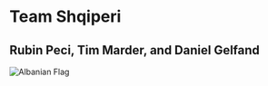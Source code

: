 # Team Shqiperi
## Rubin Peci, Tim Marder, and Daniel Gelfand

![Albanian Flag](https://upload.wikimedia.org/wikipedia/commons/thumb/3/36/Flag_of_Albania.svg/2000px-Flag_of_Albania.svg.png)
